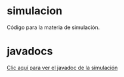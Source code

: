 # simulacion
Código para la materia de simulación.

# javadocs 

[Clic aquí para ver el javadoc de la simulación](https://fanborges.github.io/simulacion/)
